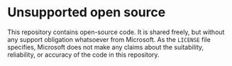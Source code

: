 # Unsupported open source

This repository contains open-source code. It is shared freely, but without any support
obligation whatsoever from Microsoft. As the `LICENSE` file specifies, Microsoft does not
make any claims about the suitability, reliability, or accuracy of the code in this repository.

